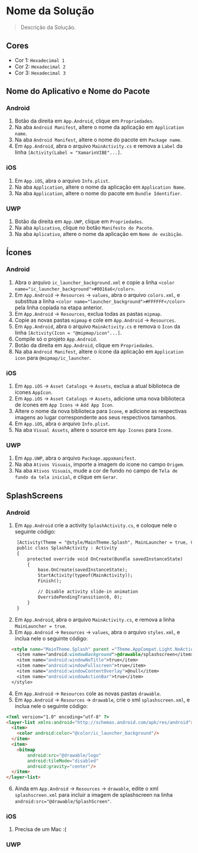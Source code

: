 # Nome da Solução
> Descrição da Solução.

## Cores
- Cor 1: `Hexadecimal 1`
- Cor 2: `Hexadecimal 2`
- Cor 3: `Hexadecimal 3`

## Nome do Aplicativo e Nome do Pacote
### Android
1. Botão da direita em `App.Android`, clique em `Propriedades`.
2. Na aba `Android Manifest`, altere o nome da aplicação em `Application name`.
3. Na aba `Android Manifest`, altere o nome do pacote em `Package name`.
4. Em `App.Android`, abra o arquivo `MainActivity.cs` e remova a `Label` da linha `[Activity(Label = "XamarinVIBE"...]`.
### iOS
1. Em `App.iOS`, abra o arquivo `Info.plist`.
2. Na aba `Application`, altere o nome da aplicação em `Application Name`.
3. Na aba `Application`, altere o nome do pacote em `Bundle Identifier`.
### UWP
1. Botão da direita em `App.UWP`, clique em `Propriedades`.
2. Na aba `Aplicativo`, clique no botão `Manifesto do Pacote`.
3. Na aba `Aplicativo`, altere o nome da aplicação em `Nome de exibição`.

## Ícones
### Android
1. Abra o arquivo `ic_launcher_background.xml` e copie a linha `<color name="ic_launcher_background">#0016a6</color>`.
2. Em `App.Android` -> `Resources` -> `values`, abra o arquivo `colors.xml`, e substitua a linha `<color name="launcher_background">#FFFFFF</color>` pela linha copiada na etapa anterior.
3. Em `App.Android` -> `Resources`, exclua todas as pastas `mipmap`.
4. Copie as novas pastas `mipmap` e cole em `App.Android` -> `Resources`.
5. Em `App.Android`, abra o arquivo `MainActivity.cs` e remova o `Icon` da linha `[Activity(Icon = "@mipmap/icon"...]`.
6. Compile só o projeto `App.Android`.
7. Botão da direita em `App.Android`, clique em `Propriedades`.
8. Na aba `Android Manifest`, altere o ícone da aplicação em `Application icon` para `@mipmap/ic_launcher`.
### iOS
1. Em `App.iOS` -> `Asset Catalogs` -> `Assets`, exclua a atual biblioteca de ícones `AppIcon`.
2. Em `App.iOS` -> `Asset Catalogs` -> `Assets`, adicione uma nova biblioteca de ícones em `App Icons` -> `Add App Icon`.
3. Altere o nome da nova biblioteca para `Icone`, e adicione as respectivas imagens ao lugar correspondente aos seus respectivos tamanhos.
4. Em `App.iOS`, abra o arquivo `Info.plist`.
5. Na aba `Visual Assets`, altere o source em `App Icones` para `Icone`.
### UWP
1. Em `App.UWP`, abra o arquivo `Package.appxmanifest`.
2. Na aba `Ativos Visuais`, importe a imagem do icone no campo `Origem`.
3. Na aba `Ativos Visuais`, mude a cor de fundo no campo de `Tela de fundo da tela inicial`, e clique em `Gerar`.

## SplashScreens
### Android
1. Em `App.Android` crie a activity `SplashActivity.cs`, e coloque nele o seguinte código:
```html
    [Activity(Theme = "@style/MainTheme.Splash", MainLauncher = true, ConfigurationChanges = ConfigChanges.ScreenSize | ConfigChanges.Orientation)]
    public class SplashActivity : Activity
    {
        protected override void OnCreate(Bundle savedInstanceState)
        {
            base.OnCreate(savedInstanceState);
            StartActivity(typeof(MainActivity));
            Finish();

            // Disable activity slide-in animation
            OverridePendingTransition(0, 0);
        }
    }
```
2. Em `App.Android`, abra o arquivo `MainActivity.cs`, e remova a linha `MainLauncher = true`.
3. Em `App.Android` -> `Resources` -> `values`, abra o arquivo `styles.xml`, e inclua nele o seguinte código:
```html
  <style name="MainTheme.Splash" parent ="Theme.AppCompat.Light.NoActionBar">
    <item name="android:windowBackground">@drawable/splashscreen</item>
    <item name="android:windowNoTitle">true</item>
    <item name="android:windowFullscreen">true</item>
    <item name="android:windowContentOverlay">@null</item>
    <item name="android:windowActionBar">true</item>
  </style>
```
4. Em `App.Android` -> `Resources` cole as novas pastas `drawable`.
5. Em `App.Android` -> `Resources` -> `drawable`, crie o xml `splashscreen.xml`, e inclua nele o seguinte código:
```html
<?xml version="1.0" encoding="utf-8" ?>
<layer-list xmlns:android="http://schemas.android.com/apk/res/android">
  <item>
    <color android:color="@color/ic_launcher_background"/>
  </item>
  <item>
    <bitmap
        android:src="@drawable/logo"
        android:tileMode="disabled"
        android:gravity="center"/>
  </item>
</layer-list>
``` 
6. Ainda em `App.Android` -> `Resources` -> `drawable`, edite o xml `splashscreen.xml` para incluir a imagem de splashscreen na linha `android:src="@drawable/SplashScreen"`. 
### iOS
1. Precisa de um Mac :(
### UWP

